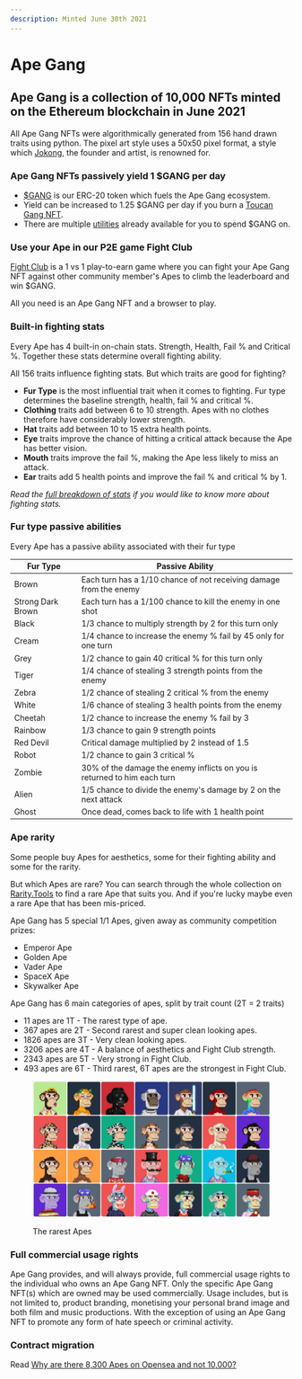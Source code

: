 ```yaml
---
description: Minted June 30th 2021
---
```


# Ape Gang

## Ape Gang is a collection of 10,000 NFTs minted on the Ethereum blockchain in June 2021

All Ape Gang NFTs were algorithmically generated from 156 hand drawn traits using python. The pixel art style uses a 50x50 pixel format, a style which [Jokong](../about-us/founders.md), the founder and artist, is renowned for.

### Ape Gang NFTs passively yield 1 $GANG per day

* [$GANG](../the-ecosystem/usdgang-token.md) is our ERC-20 token which fuels the Ape Gang ecosystem.
* Yield can be increased to 1.25 $GANG per day if you burn a [Toucan Gang NFT](toucan-gang.md).
* There are multiple [utilities](../the-ecosystem/utilities.md) already available for you to spend $GANG on.

### Use your Ape in our P2E game Fight Club

[Fight Club](../play-to-earn-games/fight-club/) is a 1 vs 1 play-to-earn game where you can fight your Ape Gang NFT against other community member's Apes to climb the leaderboard and win $GANG.

All you need is an Ape Gang NFT and a browser to play.

### Built-in fighting stats

Every Ape has 4 built-in on-chain stats. Strength, Health, Fail % and Critical %. Together these stats determine overall fighting ability.

All 156 traits influence fighting stats. But which traits are good for fighting?

* **Fur Type** is the most influential trait when it comes to fighting. Fur type determines the baseline strength, health, fail % and critical %.
* **Clothing** traits add between 6 to 10 strength. Apes with no clothes therefore have considerably lower strength.
* **Hat** traits add between 10 to 15 extra health points.
* **Eye** traits improve the chance of hitting a critical attack because the Ape has better vision.
* **Mouth** traits improve the fail %, making the Ape less likely to miss an attack.
* **Ear** traits add 5 health points and improve the fail % and critical % by 1.

_Read the_ [_full breakdown of stats_](../faqs/which-ape-traits-are-good-for-fighting.md) _if you would like to know more about fighting stats._

### Fur type passive abilities

Every Ape has a passive ability associated with their fur type

| Fur Type          | Passive Ability                                                          |
| ----------------- | ------------------------------------------------------------------------ |
| Brown             | Each turn has a 1/10 chance of not receiving damage from the enemy       |
| Strong Dark Brown | Each turn has a 1/100 chance to kill the enemy in one shot               |
| Black             | 1/3 chance to multiply strength by 2 for this turn only                  |
| Cream             | 1/4 chance to increase the enemy % fail by 45 only for one turn          |
| Grey              | 1/2 chance to gain 40 critical % for this turn only                      |
| Tiger             | 1/4 chance of stealing 3 strength points from the enemy                  |
| Zebra             | 1/2 chance of stealing 2 critical % from the enemy                       |
| White             | 1/6 chance of stealing 3 health points from the enemy                    |
| Cheetah           | 1/2 chance to increase the enemy % fail by 3                             |
| Rainbow           | 1/3 chance to gain 9 strength points                                     |
| Red Devil         | Critical damage multiplied by 2 instead of 1.5                           |
| Robot             | 1/2 chance to gain 3 critical %                                          |
| Zombie            | 30% of the damage the enemy inflicts on you is returned to him each turn |
| Alien             | 1/5 chance to divide the enemy's damage by 2 on the next attack          |
| Ghost             | Once dead, comes back to life with 1 health point                        |

### Ape rarity

Some people buy Apes for aesthetics, some for their fighting ability and some for the rarity.&#x20;

But which Apes are rare? You can search through the whole collection on [Rarity.Tools](https://rarity.tools/ape-gang) to find a rare Ape that suits you. And if you're lucky maybe even a rare Ape that has been mis-priced.

Ape Gang has 5 special 1/1 Apes, given away as community competition prizes:

* Emperor Ape
* Golden Ape
* Vader Ape
* SpaceX Ape
* Skywalker Ape

Ape Gang has 6 main categories of apes, split by trait count (2T = 2 traits)

* 11 apes are 1T - The rarest type of ape.
* 367 apes are 2T - Second rarest and super clean looking apes.
* 1826 apes are 3T - Very clean looking apes.
* 3206 apes are 4T - A balance of aesthetics and Fight Club strength.
* 2343 apes are 5T - Very strong in Fight Club.
* 493 apes are 6T - Third rarest, 6T apes are the strongest in Fight Club.

<figure><img src="../.gitbook/assets/Ape-Gang-rarity-tools.png" alt=""><figcaption><p>The rarest Apes</p></figcaption></figure>

### Full commercial usage rights

Ape Gang provides, and will always provide, full commercial usage rights to the individual who owns an Ape Gang NFT. Only the specific Ape Gang NFT(s) which are owned may be used commercially. Usage includes, but is not limited to, product branding, monetising your personal brand image and both film and music productions. With the exception of using an Ape Gang NFT to promote any form of hate speech or criminal activity.

### Contract migration

Read [Why are there 8,300 Apes on Opensea and not 10,000?](../faqs/why-are-there-8-300-apes-on-opensea-and-not-10-000.md)

